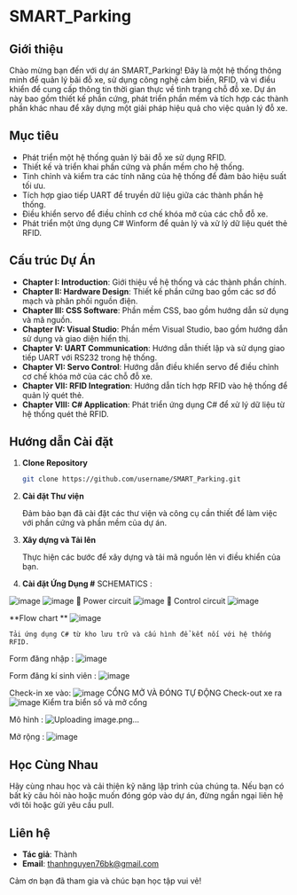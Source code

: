 # SMART_Parking

## Giới thiệu

Chào mừng bạn đến với dự án SMART_Parking! Đây là một hệ thống thông minh để quản lý bãi đỗ xe, sử dụng công nghệ cảm biến, RFID, và vi điều khiển để cung cấp thông tin thời gian thực về tình trạng chỗ đỗ xe. Dự án này bao gồm thiết kế phần cứng, phát triển phần mềm và tích hợp các thành phần khác nhau để xây dựng một giải pháp hiệu quả cho việc quản lý đỗ xe.

## Mục tiêu

- Phát triển một hệ thống quản lý bãi đỗ xe sử dụng RFID.
- Thiết kế và triển khai phần cứng và phần mềm cho hệ thống.
- Tinh chỉnh và kiểm tra các tính năng của hệ thống để đảm bảo hiệu suất tối ưu.
- Tích hợp giao tiếp UART để truyền dữ liệu giữa các thành phần hệ thống.
- Điều khiển servo để điều chỉnh cơ chế khóa mở của các chỗ đỗ xe.
- Phát triển một ứng dụng C# Winform để quản lý và xử lý dữ liệu quét thẻ RFID.

## Cấu trúc Dự Án

- **Chapter I: Introduction**: Giới thiệu về hệ thống và các thành phần chính.
- **Chapter II: Hardware Design**: Thiết kế phần cứng bao gồm các sơ đồ mạch và phân phối nguồn điện.
- **Chapter III: CSS Software**: Phần mềm CSS, bao gồm hướng dẫn sử dụng và mã nguồn.
- **Chapter IV: Visual Studio**: Phần mềm Visual Studio, bao gồm hướng dẫn sử dụng và giao diện hiển thị.
- **Chapter V: UART Communication**: Hướng dẫn thiết lập và sử dụng giao tiếp UART với RS232 trong hệ thống.
- **Chapter VI: Servo Control**: Hướng dẫn điều khiển servo để điều chỉnh cơ chế khóa mở của các chỗ đỗ xe.
- **Chapter VII: RFID Integration**: Hướng dẫn tích hợp RFID vào hệ thống để quản lý quét thẻ.
- **Chapter VIII: C# Application**: Phát triển ứng dụng C# để xử lý dữ liệu từ hệ thống quét thẻ RFID.

## Hướng dẫn Cài đặt

1. **Clone Repository**

    ```bash
    git clone https://github.com/username/SMART_Parking.git
    ```

2. **Cài đặt Thư viện**

    Đảm bảo bạn đã cài đặt các thư viện và công cụ cần thiết để làm việc với phần cứng và phần mềm của dự án.

3. **Xây dựng và Tải lên**

    Thực hiện các bước để xây dựng và tải mã nguồn lên vi điều khiển của bạn.

4. **Cài đặt Ứng Dụng #**
SCHEMATICS :

![image](https://github.com/user-attachments/assets/a6eb8d38-75f3-42b3-b812-7c2fd6e4ecfc)
![image](https://github.com/user-attachments/assets/b5db8190-3527-462e-b052-fda560350b41)
	Power circuit
![image](https://github.com/user-attachments/assets/741cf0af-756a-4877-81c5-32d10279da58)
	Control circuit
![image](https://github.com/user-attachments/assets/1d8a0685-f880-4767-8213-3dac1db82531)

  **Flow chart **
![image](https://github.com/user-attachments/assets/0dcc3e2b-4070-493f-b010-8e426b659925)

    Tải ứng dụng C# từ kho lưu trữ và cấu hình để kết nối với hệ thống RFID.
   Form đăng nhập :
   ![image](https://github.com/user-attachments/assets/f7953901-426f-4879-9f86-21f868b52c57)

   Form đăng kí sinh viên :
   ![image](https://github.com/user-attachments/assets/44dc8063-7ea3-4a70-8ffa-9a08c38ded28)

Check-in xe vào:
![image](https://github.com/user-attachments/assets/20169915-e97c-4309-9797-5a18fffbf593)
CỔNG MỞ VÀ ĐÓNG TỰ ĐỘNG
Check-out xe ra
![image](https://github.com/user-attachments/assets/bb9ae53a-07be-4091-983f-5c1bb401818f)
Kiểm tra biển số và mở cổng 

Mô hình :
![Uploading image.png…]()

Mở rộng : 
![image](https://github.com/user-attachments/assets/c606e9c3-ed9d-41a5-a162-ffe7778031c6)

## Học Cùng Nhau

Hãy cùng nhau học và cải thiện kỹ năng lập trình của chúng ta. Nếu bạn có bất kỳ câu hỏi nào hoặc muốn đóng góp vào dự án, đừng ngần ngại liên hệ với tôi hoặc gửi yêu cầu pull.

## Liên hệ

- **Tác giả**: Thành
- **Email**: thanhnguyen76bk@gmail.com

Cảm ơn bạn đã tham gia và chúc bạn học tập vui vẻ!
